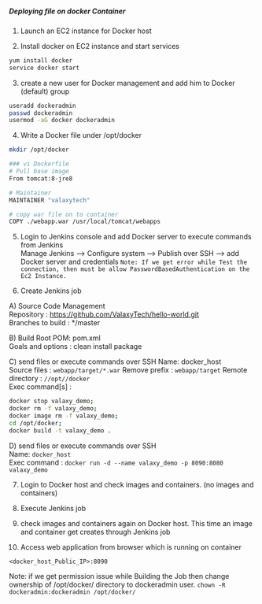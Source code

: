 ##### Deploying file on docker Container

1. Launch an EC2 instance for Docker host

2. Install docker on EC2 instance and start services 
  ```sh 
  yum install docker
  service docker start
  ```

3. create a new user for Docker management and add him to Docker (default) group
```sh
useradd dockeradmin
passwd dockeradmin
usermod -aG docker dockeradmin
```

4. Write a Docker file under /opt/docker

```sh
mkdir /opt/docker

### vi Dockerfile
# Pull base image 
From tomcat:8-jre8 

# Maintainer
MAINTAINER "valaxytech" 

# copy war file on to container 
COPY ./webapp.war /usr/local/tomcat/webapps
```

5. Login to Jenkins console and add Docker server to execute commands from Jenkins  
Manage Jenkins --> Configure system -->  Publish over SSH --> add Docker server and credentials
`Note: If we get error while Test the connection, then must be allow PasswordBasedAuthentication on the Ec2 Instance.`

6. Create Jenkins job 

A) Source Code Management  
 Repository : https://github.com/ValaxyTech/hello-world.git  
 Branches to build : */master  

B) Build
 Root POM: pom.xml  
 Goals and options : clean install package  
 
C) send files or execute commands over SSH
 Name: docker_host  
 Source files	: `webapp/target/*.war`
 Remove prefix	: `webapp/target`
 Remote directory	: `//opt//docker`  
 Exec command[s]	: 
  ```sh
  docker stop valaxy_demo;
  docker rm -f valaxy_demo;
  docker image rm -f valaxy_demo;
  cd /opt/docker;
  docker build -t valaxy_demo .
  ```

D) send files or execute commands over SSH  
  Name: `docker_host`  
  Exec command	: `docker run -d --name valaxy_demo -p 8090:8080 valaxy_demo`  

7. Login to Docker host and check images and containers. (no images and containers)

8. Execute Jenkins job

9. check images and containers again on Docker host. This time an image and container get creates through Jenkins job

10. Access web application from browser which is running on container
```
<docker_host_Public_IP>:8090
```
Note: if we get permission issue while Building the Job then change ownership of /opt/docker/ directory to dockeradmin user.
`chown -R dockeradmin:dockeradmin /opt/docker/`
